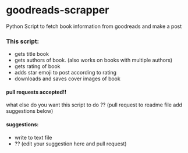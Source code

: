 # goodreads-scrapper

Python Script to fetch book information from goodreads and make a post

### This script:
- gets title book
- gets authors of book. (also works on books with multiple authors)
- gets rating of book
- adds star emoji to post according to rating
- downloads and saves cover images of book

#### pull requests accepted!!

what else do you want this script to do ?? (pull request to readme file add suggestions below)

#### suggestions:
- write to text file
- ?? (edit your suggestion here and pull request)
